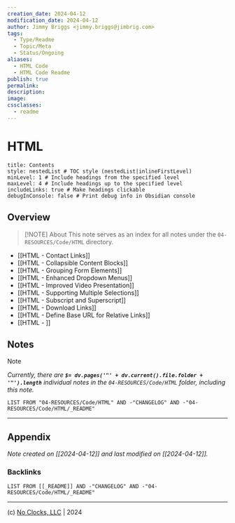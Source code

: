 ```yaml
---
creation_date: 2024-04-12
modification_date: 2024-04-12
author: Jimmy Briggs <jimmy.briggs@jimbrig.com>
tags:
  - Type/Readme
  - Topic/Meta
  - Status/Ongoing
aliases:
  - HTML Code
  - HTML Code Readme
publish: true
permalink:
description:
image:
cssclasses:
  - readme
---
```



# HTML

```table-of-contents
title: Contents 
style: nestedList # TOC style (nestedList|inlineFirstLevel)
minLevel: 1 # Include headings from the specified level
maxLevel: 4 # Include headings up to the specified level
includeLinks: true # Make headings clickable
debugInConsole: false # Print debug info in Obsidian console
```

## Overview

> [!NOTE] About
> This note serves as an index for all notes under the `04-RESOURCES/Code/HTML` directory.

- [[HTML - Contact Links]]
- [[HTML - Collapsible Content Blocks]]
- [[HTML - Grouping Form Elements]]
- [[HTML - Enhanced Dropdown Menus]]
- [[HTML - Improved Video Presentation]]
- [[HTML - Supporting Multiple Selections]]
- [[HTML - Subscript and Superscript]]
- [[HTML - Download Links]]
- [[HTML - Define Base URL for Relative Links]]
- [[HTML - ]]

## Notes

> [!NOTE]
> *Currently, there are **`$= dv.pages('"' + dv.current().file.folder + '"').length`**  individual notes in the `04-RESOURCES/Code/HTML` folder, including this note.*

```dataview
LIST FROM "04-RESOURCES/Code/HTML" AND -"CHANGELOG" AND -"04-RESOURCES/Code/HTML/_README"
```

***

## Appendix

*Note created on [[2024-04-12]] and last modified on [[2024-04-12]].*

### Backlinks

```dataview
LIST FROM [[_README]] AND -"CHANGELOG" AND -"04-RESOURCES/Code/HTML/_README"
```

***

(c) [No Clocks, LLC](https://github.com/noclocks) | 2024